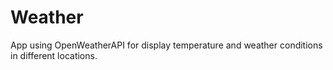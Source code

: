 # Weather
App using OpenWeatherAPI for display temperature and weather conditions in different locations.
